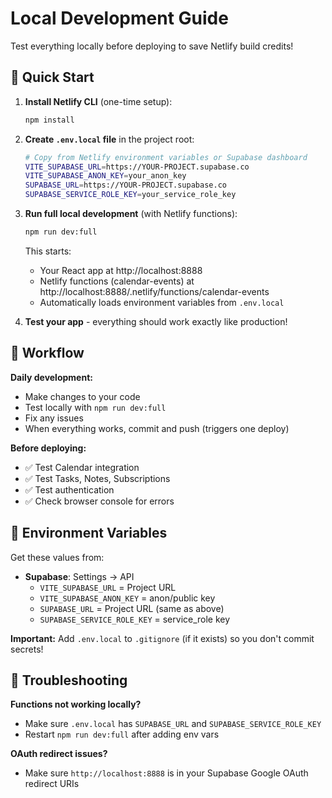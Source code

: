 # Local Development Guide

Test everything locally before deploying to save Netlify build credits!

## 🚀 Quick Start

1. **Install Netlify CLI** (one-time setup):
   ```bash
   npm install
   ```

2. **Create `.env.local` file** in the project root:
   ```bash
   # Copy from Netlify environment variables or Supabase dashboard
   VITE_SUPABASE_URL=https://YOUR-PROJECT.supabase.co
   VITE_SUPABASE_ANON_KEY=your_anon_key
   SUPABASE_URL=https://YOUR-PROJECT.supabase.co
   SUPABASE_SERVICE_ROLE_KEY=your_service_role_key
   ```

3. **Run full local development** (with Netlify functions):
   ```bash
   npm run dev:full
   ```
   This starts:
   - Your React app at http://localhost:8888
   - Netlify functions (calendar-events) at http://localhost:8888/.netlify/functions/calendar-events
   - Automatically loads environment variables from `.env.local`

4. **Test your app** - everything should work exactly like production!

## 📝 Workflow

**Daily development:**
- Make changes to your code
- Test locally with `npm run dev:full`
- Fix any issues
- When everything works, commit and push (triggers one deploy)

**Before deploying:**
- ✅ Test Calendar integration
- ✅ Test Tasks, Notes, Subscriptions
- ✅ Test authentication
- ✅ Check browser console for errors

## 🎯 Environment Variables

Get these values from:
- **Supabase**: Settings → API
  - `VITE_SUPABASE_URL` = Project URL
  - `VITE_SUPABASE_ANON_KEY` = anon/public key
  - `SUPABASE_URL` = Project URL (same as above)
  - `SUPABASE_SERVICE_ROLE_KEY` = service_role key

**Important:** Add `.env.local` to `.gitignore` (if it exists) so you don't commit secrets!

## 🔧 Troubleshooting

**Functions not working locally?**
- Make sure `.env.local` has `SUPABASE_URL` and `SUPABASE_SERVICE_ROLE_KEY`
- Restart `npm run dev:full` after adding env vars

**OAuth redirect issues?**
- Make sure `http://localhost:8888` is in your Supabase Google OAuth redirect URIs

